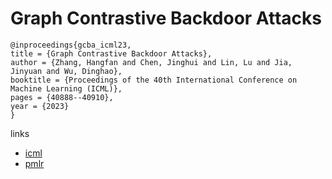 # Graph Contrastive Backdoor Attacks

```
@inproceedings{gcba_icml23,
title = {Graph Contrastive Backdoor Attacks},
author = {Zhang, Hangfan and Chen, Jinghui and Lin, Lu and Jia, Jinyuan and Wu, Dinghao},
booktitle = {Proceedings of the 40th International Conference on Machine Learning (ICML)},
pages = {40888--40910},
year = {2023}
}
```

links
- [icml](https://icml.cc/Conferences/2023/Schedule?showEvent=24439)
- [pmlr](https://proceedings.mlr.press/v202/zhang23e.html)
